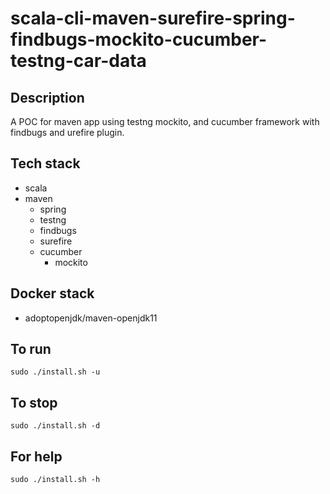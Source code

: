 # scala-cli-maven-surefire-spring-findbugs-mockito-cucumber-testng-car-data

## Description
A POC for maven app using testng
mockito, and cucumber framework
 with findbugs
and urefire plugin.

## Tech stack
- scala
- maven
	- spring
  - testng
  - findbugs
  - surefire
  - cucumber
	- mockito


## Docker stack
- adoptopenjdk/maven-openjdk11

## To run
`sudo ./install.sh -u`

## To stop
`sudo ./install.sh -d`

## For help
`sudo ./install.sh -h`
